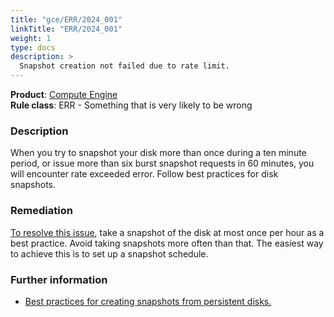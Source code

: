 ```yaml
---
title: "gce/ERR/2024_001"
linkTitle: "ERR/2024_001"
weight: 1
type: docs
description: >
  Snapshot creation not failed due to rate limit.
---
```


**Product**: [Compute Engine](https://cloud.google.com/compute)\
**Rule class**: ERR - Something that is very likely to be wrong

### Description

When you try to snapshot your disk more than once during a ten minute period, or
issue more than six burst snapshot requests in 60 minutes, you will encounter
rate exceeded error. Follow best practices for disk snapshots.

### Remediation

[To resolve this issue](https://cloud.google.com/compute/docs/troubleshooting/troubleshooting-snapshots#creating_snapshots_from_persistent_disks), take a snapshot of the disk at most once per hour as a best practice. Avoid taking snapshots more often than that. The easiest way to achieve this is to set up a snapshot schedule.

### Further information

- [ Best practices for creating snapshots from persistent disks.](https://cloud.google.com/compute/docs/disks/snapshot-best-practices#freq-create-snaps)
